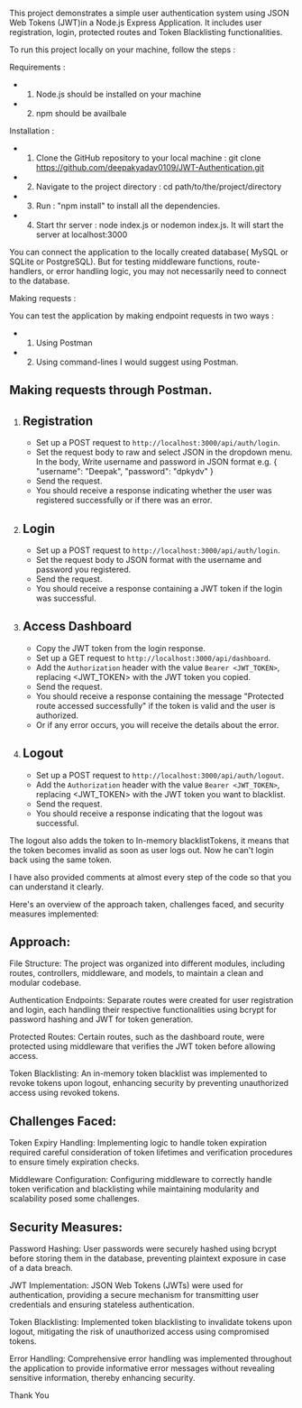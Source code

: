 This project demonstrates a simple user authentication system using JSON Web Tokens (JWT)in a Node.js Express Application. It includes user registration, login, protected routes and Token Blacklisting functionalities.

To run this project locally on your machine, follow the steps : 

Requirements :
- 1. Node.js should be installed on your machine
- 2. npm should be availbale
 
Installation : 
- 1. Clone the GitHub repository to your local machine : git clone https://github.com/deepakyadav0109/JWT-Authentication.git

- 2. Navigate to the project directory : cd path/to/the/project/directory
- 3. Run : "npm install" to install all the dependencies.
- 4. Start thr server : node index.js or nodemon index.js. It will start the server at localhost:3000
 
You can connect the application to the locally created database( MySQL or SQLite or PostgreSQL). But for testing middleware functions, route-handlers, or error handling logic, you may not necessarily need to connect to the database.

Making requests : 

You can test the application by making endpoint requests in two ways : 
- 1. Using Postman
- 2. Using command-lines
I would suggest using Postman.

Making requests through Postman.
-
1. Registration
   -
   - Set up a POST request to `http://localhost:3000/api/auth/login`.
   - Set the request body to raw and select JSON in the dropdown menu. In the body, Write username and password in JSON format e.g.
   {
    "username": "Deepak",
    "password": "dpkydv"
}
   - Send the request.
   - You should receive a response indicating whether the user was registered successfully or if there was an error.
  
2. Login
   -
   - Set up a POST request to `http://localhost:3000/api/auth/login`.
   - Set the request body to JSON format with the username and password you registered.
   - Send the request.
   -  You should receive a response containing a JWT token if the login was successful.
  
3. Access Dashboard
   -
   - Copy the JWT token from the login response.
   - Set up a GET request to `http://localhost:3000/api/dashboard`.
   - Add the `Authorization` header with the value `Bearer <JWT_TOKEN>`, replacing <JWT_TOKEN> with the JWT token you copied.
   - Send the request.
   - You should receive a response containing the message "Protected route accessed successfully" if the token is valid and the user is authorized.
   - Or if any error occurs, you will receive the details about the error.
  
4. Logout
   -
   - Set up a POST request to `http://localhost:3000/api/auth/logout`.
   - Add the `Authorization` header with the value `Bearer <JWT_TOKEN>`, replacing <JWT_TOKEN> with the JWT token you want to blacklist.
   - Send the request.
   - You should receive a response indicating that the logout was successful.
  

The logout also adds the token to In-memory blacklistTokens, it means that the token becomes invalid as soon as user logs out. Now he can't login back using the same token.

I have also provided comments at almost every step of the code so that you can understand it clearly.

Here's an overview of the approach taken, challenges faced, and security measures implemented:

Approach:
-
File Structure: The project was organized into different modules, including routes, controllers, middleware, and models, to maintain a clean and modular codebase.

Authentication Endpoints: Separate routes were created for user registration and login, each handling their respective functionalities using bcrypt for password hashing and JWT for token generation.

Protected Routes: Certain routes, such as the dashboard route, were protected using middleware that verifies the JWT token before allowing access.

Token Blacklisting: An in-memory token blacklist was implemented to revoke tokens upon logout, enhancing security by preventing unauthorized access using revoked tokens.

Challenges Faced:
-
Token Expiry Handling: Implementing logic to handle token expiration required careful consideration of token lifetimes and verification procedures to ensure timely expiration checks.

Middleware Configuration: Configuring middleware to correctly handle token verification and blacklisting while maintaining modularity and scalability posed some challenges.

Security Measures:
-

Password Hashing: User passwords were securely hashed using bcrypt before storing them in the database, preventing plaintext exposure in case of a data breach.

JWT Implementation: JSON Web Tokens (JWTs) were used for authentication, providing a secure mechanism for transmitting user credentials and ensuring stateless authentication.

Token Blacklisting: Implemented token blacklisting to invalidate tokens upon logout, mitigating the risk of unauthorized access using compromised tokens.

Error Handling: Comprehensive error handling was implemented throughout the application to provide informative error messages without revealing sensitive information, thereby enhancing security.

Thank You
